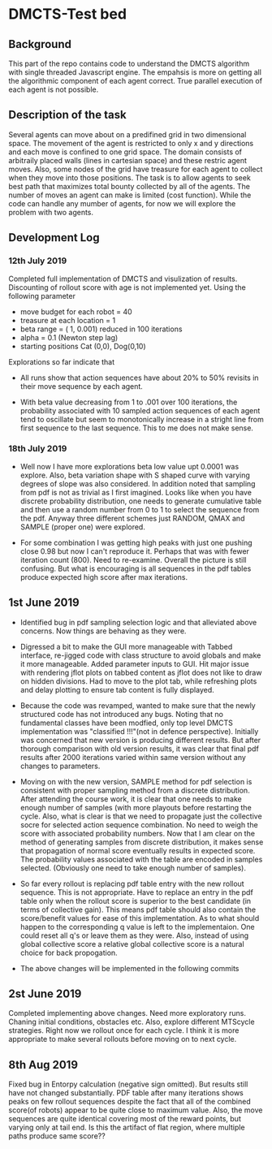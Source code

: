 # DMCTS-Test bed

## Background

This part of the repo contains code to understand the DMCTS algorithm 
with single threaded Javascript engine. The empahsis is more on 
getting all the algorithmic component of each agent correct. True parallel 
execution of each agent is not possible.

## Description of the task
Several agents can move about on a predifined grid in two dimensional
space. The movement of the agent is restricted to only x and y directions
and each move is confined to one grid space. The domain consists of arbitraily
placed walls (lines in cartesian space) and these restric agent moves.
Also, some nodes of the grid have treasure for each agent to collect when they
move into those positions. The task is to allow agents to seek best path that
maximizes total bounty collected by all of the agents. The number of moves 
an agent can make is limited (cost function). While the code can handle any 
mumber of agents, for now we will explore the problem with two agents.

## Development Log

### 12th July 2019

Completed full implementation of DMCTS and visulization of results.
Discounting of rollout score with age is not implemented yet.
Using the following parameter
* move budget for each robot = 40
* treasure at each location  = 1
* beta range = ( 1, 0.001)  reduced in  100 iterations
* alpha = 0.1 (Newton step lag)
* starting positions Cat (0,0), Dog(0,10)

Explorations so far indicate that

* All runs show that action sequences have about 20% to 50% revisits in 
their move sequence by each agent.

* With beta value decreasing from 1 to .001 over 100 iterations, the 
probability associated with 10 sampled action sequences of each agent tend
to oscillate but seem to monotonically increase in a stright line from first
sequence to the last sequence. This to me does not make sense.

### 18th July 2019
* Well now I have more explorations beta low value upt 0.0001 was explore.
Also, beta variation shape with S shaped curve with varying degrees of slope
was also considered. In addition noted that sampling from pdf is not as trivial
as I first imagined. Looks like when you have discrete probability distribution,
one needs to generate cumulative table and then use a random number from 0 to 1 to
select the sequence from the pdf. Anyway three different schemes just RANDOM, QMAX
and SAMPLE (proper one) were explored. 

* For some combination I was getting high peaks with just one pushing close 0.98
but now I can't reproduce it. Perhaps that was with fewer iteration count (800).
Need to re-examine. Overall the picture is still confusing. But what is encouraging is
all sequences in the pdf tables produce expected high score after max iterations.

## 1st June 2019
* Identified bug in pdf sampling selection logic and that alleviated above concerns. Now
things are behaving as they were.

* Digressed a bit to make the GUI more manageable with Tabbed interface, re-jigged code
with class structure to avoid globals and make it more manageable. Added parameter inputs
to GUI. Hit major issue with rendering jflot plots on tabbed content as jflot does not like
to draw on hidden divisions. Had to move to  the plot tab, while refreshing plots and delay
plotting to ensure tab content is fully displayed. 

* Because the code was revamped, wanted to make sure that the newly structured code has not 
introduced any bugs. Noting that no fundamental classes have been modfied, only top level
DMCTS implementation was "classified !!!"(not in defence perspective). Initially was concerned
that new version is producing different results. But after thorough comparison with old version
results, it was clear that final pdf results after 2000 iterations varied within same version 
without any changes to parameters.

* Moving on with the new version, SAMPLE method for pdf selection is consistent with proper
sampling method from a discrete distribution. After attending the course work, it is clear
that one needs to make enough number of samples (with more playouts before restarting the
cycle. Also, what is clear is that we need to propagate just the collective socre for selected
action sequence combination. No need to weigh the score with associated probability numbers.
Now that I am clear on the method of generating samples from discrete distribution, it makes
sense that propagation of normal score eventually results in expected score. The probability
values associated with the table are encoded in samples selected. (Obviously one need to take
enough number of samples).

* So far every rollout is replacing pdf table entry with the new rollout sequence. This is
not appropriate. Have to replace an entry in the pdf table only when the rollout score is 
superior to the best candidate (in terms of collective gain). This means pdf table should also
contain the score/benefit values for ease of this implementation. As to what should happen
to the corresponding q value is left to the implementaion. One could reset all q's or leave
them as they were. Also, instead of using global collective score a relative global collective
score is a natural choice for back propogation.

* The above changes will be implemented in the following commits
 


## 2st June 2019
Completed implementing above changes. Need more exploratory runs. Chaning initial conditions,
obstacles etc. Also, explore different MTScycle strategies. Right now we rollout once for each
cycle. I think it is more appropriate to make several rollouts before moving on to next cycle. 

## 8th Aug 2019
Fixed bug in Entorpy calculation (negative sign omitted). But results still have
not changed substantially. PDF table after many iterations shows peaks on few rollout sequences despite the
fact that all of the combined score(of robots) appear to be quite close to maximum value. Also, the
move sequences are quite identical covering most of the reward points, but varying
only at tail end. Is this the artifact of flat region, where multiple paths produce
same score??

